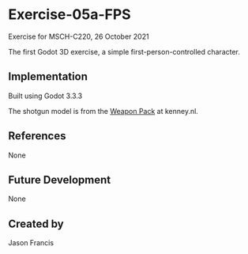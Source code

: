 # Exercise-05a-FPS
Exercise for MSCH-C220, 26 October 2021

The first Godot 3D exercise, a simple first-person-controlled character.

## Implementation
Built using Godot 3.3.3

The shotgun model is from the [Weapon Pack](https://kenney.nl/assets/weapon-pack) at kenney.nl.

## References
None

## Future Development
None

## Created by 
Jason Francis
